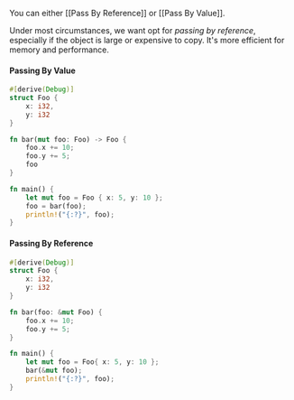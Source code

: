You can either [[Pass By Reference]] or [[Pass By Value]].

Under most circumstances, we want opt for *passing by reference*, especially if the object is large or expensive to copy. It's more efficient for memory and performance.

#### Passing By Value
```rust
#[derive(Debug)]
struct Foo {
    x: i32,
    y: i32
}

fn bar(mut foo: Foo) -> Foo {
    foo.x += 10;
    foo.y += 5;
    foo
}

fn main() {
    let mut foo = Foo { x: 5, y: 10 };
    foo = bar(foo);
    println!("{:?}", foo);
}
```

#### Passing By Reference
```rust
#[derive(Debug)]
struct Foo {
    x: i32,
    y: i32
}

fn bar(foo: &mut Foo) {
    foo.x += 10;
    foo.y += 5;
}

fn main() {
    let mut foo = Foo{ x: 5, y: 10 };
    bar(&mut foo);
    println!("{:?}", foo);
}
```